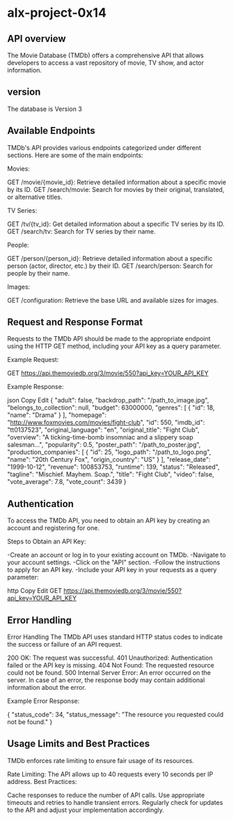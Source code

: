 # alx-project-0x14

## API overview
  The Movie Database (TMDb) offers a comprehensive API that allows developers to access a vast repository of movie, TV show, and actor information.

 ## version
   The database is Version 3
   
## Available Endpoints
   TMDb's API provides various endpoints categorized under different sections. Here are some of the main endpoints:

Movies:

GET /movie/{movie_id}: Retrieve detailed information about a specific movie by its ID.
GET /search/movie: Search for movies by their original, translated, or alternative titles.

TV Series:

GET /tv/{tv_id}: Get detailed information about a specific TV series by its ID.
GET /search/tv: Search for TV series by their name.

People:

GET /person/{person_id}: Retrieve detailed information about a specific person (actor, director, etc.) by their ID.
GET /search/person: Search for people by their name.

Images:

GET /configuration: Retrieve the base URL and available sizes for images.

## Request and Response Format
 Requests to the TMDb API should be made to the appropriate endpoint using the HTTP GET method, including your API key as a query parameter.

Example Request:

GET https://api.themoviedb.org/3/movie/550?api_key=YOUR_API_KEY

Example Response:

json
Copy
Edit
{
  "adult": false,
  "backdrop_path": "/path_to_image.jpg",
  "belongs_to_collection": null,
  "budget": 63000000,
  "genres": [
    {
      "id": 18,
      "name": "Drama"
    }
  ],
  "homepage": "http://www.foxmovies.com/movies/fight-club",
  "id": 550,
  "imdb_id": "tt0137523",
  "original_language": "en",
  "original_title": "Fight Club",
  "overview": "A ticking-time-bomb insomniac and a slippery soap salesman...",
  "popularity": 0.5,
  "poster_path": "/path_to_poster.jpg",
  "production_companies": [
    {
      "id": 25,
      "logo_path": "/path_to_logo.png",
      "name": "20th Century Fox",
      "origin_country": "US"
    }
  ],
  "release_date": "1999-10-12",
  "revenue": 100853753,
  "runtime": 139,
  "status": "Released",
  "tagline": "Mischief. Mayhem. Soap.",
  "title": "Fight Club",
  "video": false,
  "vote_average": 7.8,
  "vote_count": 3439
}


## Authentication
  To access the TMDb API, you need to obtain an API key by creating an account and registering for one.

Steps to Obtain an API Key:

-Create an account or log in to your existing account on TMDb.
-Navigate to your account settings.
-Click on the "API" section.
-Follow the instructions to apply for an API key.
-Include your API key in your requests as a query parameter:

http
Copy
Edit
GET https://api.themoviedb.org/3/movie/550?api_key=YOUR_API_KEY

## Error Handling
 Error Handling
The TMDb API uses standard HTTP status codes to indicate the success or failure of an API request.

200 OK: The request was successful.
401 Unauthorized: Authentication failed or the API key is missing.
404 Not Found: The requested resource could not be found.
500 Internal Server Error: An error occurred on the server.
In case of an error, the response body may contain additional information about the error.

Example Error Response:

{
  "status_code": 34,
  "status_message": "The resource you requested could not be found."
}

## Usage Limits and Best Practices
  TMDb enforces rate limiting to ensure fair usage of its resources.

Rate Limiting: The API allows up to 40 requests every 10 seconds per IP address.
Best Practices:

Cache responses to reduce the number of API calls.
Use appropriate timeouts and retries to handle transient errors.
Regularly check for updates to the API and adjust your implementation accordingly.
